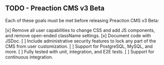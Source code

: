 ## TODO - Preaction CMS v3 Beta

Each of these goals must be met before releasing Preaction CMS v3 Beta:

[x] Remove all user capabilities to change CSS and add JS components, and remove open-ended className settings.
[x] Document code with JSDoc.
[ ] Include administrative security features to lock any part of the CMS from user customization.
[ ] Support for PostgreSQL, MySQL, and more.
[ ] Fully tested with unit, integration, and E2E tests.
[ ] Support for continuous integration.
